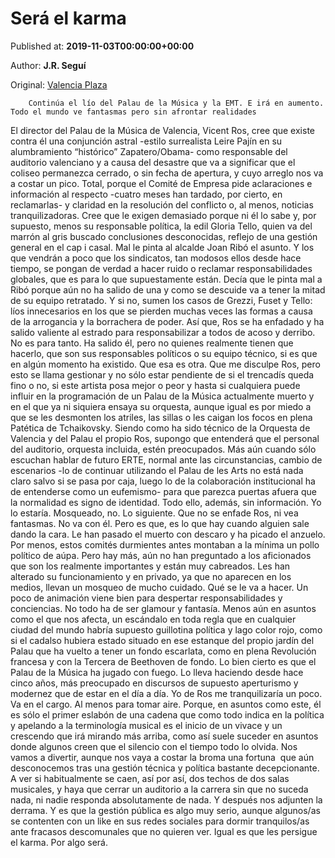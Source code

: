 
# Será el karma

Published at: **2019-11-03T00:00:00+00:00**

Author: **J.R. Seguí**

Original: [Valencia Plaza](https://valenciaplaza.com/sera-el-karma)


        Continúa el lío del Palau de la Música y la EMT. E irá en aumento. Todo el mundo ve fantasmas pero sin afrontar realidades
      
El director del Palau de la Música de Valencia, Vicent Ros, cree que existe contra él una conjunción astral -estilo surrealista Leire Pajín en su alumbramiento “histórico” Zapatero/Obama- como responsable del auditorio valenciano y a causa del desastre que va a significar que el coliseo permanezca cerrado, o sin fecha de apertura, y cuyo arreglo nos va a costar un pico. Total, porque el Comité de Empresa pide aclaraciones e información al respecto -cuatro meses han tardado, por cierto, en reclamarlas- y claridad en la resolución del conflicto o, al menos, noticias tranquilizadoras. Cree que le exigen demasiado porque ni él lo sabe y, por supuesto, menos su responsable política, la edil Gloria Tello, quien va del marrón al gris buscado conclusiones desconocidas, reflejo de una gestión general en el cap i casal.
Mal le pinta al alcalde Joan Ribó el asunto. Y los que vendrán a poco que los sindicatos, tan modosos ellos desde hace tiempo, se pongan de verdad a hacer ruido o reclamar responsabilidades globales, que es para lo que supuestamente están. Decía que le pinta mal a Ribó porque aún no ha salido de una y como se descuide va a tener la mitad de su equipo retratado. Y si no, sumen los casos de Grezzi, Fuset y Tello: líos innecesarios en los que se pierden muchas veces las formas a causa de la arrogancia y la borrachera de poder.
Así que, Ros se ha enfadado y ha salido valiente al estrado para responsabilizar a todos de acoso y derribo. No es para tanto. Ha salido él, pero no quienes realmente tienen que hacerlo, que son sus responsables políticos o su equipo técnico, si es que en algún momento ha existido. Que esa es otra.
Que me disculpe Ros, pero esto se llama gestionar y no sólo estar pendiente de si el trencadís queda fino o no, si este artista posa mejor o peor y hasta si cualquiera puede influir en la programación de un Palau de la Música actualmente muerto y en el que ya ni siquiera ensaya su orquesta, aunque igual es por miedo a que se les desmonten los atriles, las sillas o les caigan los focos en plena Patética de Tchaikovsky.
Siendo como ha sido técnico de la Orquesta de Valencia y del Palau el propio Ros, supongo que entenderá que el personal del auditorio, orquesta incluida, estén preocupados. Más aún cuando sólo escuchan hablar de futuro ERTE, normal ante las circunstancias, cambio de escenarios -lo de continuar utilizando el Palau de les Arts no está nada claro salvo si se pasa por caja, luego lo de la colaboración institucional ha de entenderse como un eufemismo- para que parezca puertas afuera que la normalidad es signo de identidad. Todo ello, además, sin información. Yo lo estaría. Mosqueado, no. Lo siguiente.
Que no se enfade Ros, ni vea fantasmas. No va con él. Pero es que, es lo que hay cuando alguien sale dando la cara. Le han pasado el muerto con descaro y ha picado el anzuelo.
Por menos, estos comités durmientes antes montaban a la mínima un pollo político de aúpa. Pero hay más, aún no han preguntado a los aficionados que son los realmente importantes y están muy cabreados. Les han alterado su funcionamiento y en privado, ya que no aparecen en los medios, llevan un mosqueo de mucho cuidado.
Qué se le va a hacer. Un poco de animación viene bien para despertar responsabilidades y conciencias. No todo ha de ser glamour y fantasía. Menos aún en asuntos como el que nos afecta, un escándalo en toda regla que en cualquier ciudad del mundo habría supuesto guillotina política y lago color rojo, como si el cadalso hubiera estado situado en ese estanque del propio jardín del Palau que ha vuelto a tener un fondo escarlata, como en plena Revolución francesa y con la Tercera de Beethoven de fondo.
Lo bien cierto es que el Palau de la Música ha jugado con fuego. Lo lleva haciendo desde hace cinco años, más preocupado en discursos de supuesto aperturismo y modernez que de estar en el día a día.
Yo de Ros me tranquilizaría un poco. Va en el cargo. Al menos para tomar aire. Porque, en asuntos como este, él es sólo el primer eslabón de una cadena que como todo indica en la política y apelando a la terminología musical es el inicio de un vivace y un crescendo que irá mirando más arriba, como así suele suceder en asuntos donde algunos creen que el silencio con el tiempo todo lo olvida.
Nos vamos a divertir, aunque nos vaya a costar la broma una fortuna  que aún desconocemos tras una gestión técnica y política bastante decepcionante. A ver si habitualmente se caen, así por así, dos techos de dos salas musicales, y haya que cerrar un auditorio a la carrera sin que no suceda nada, ni nadie responda absolutamente de nada. Y después nos adjunten la derrama.
Y es que la gestión pública es algo muy serio, aunque algunos/as se contenten con un like en sus redes sociales para dormir tranquilos/as ante fracasos descomunales que no quieren ver. Igual es que les persigue el karma. Por algo será.
